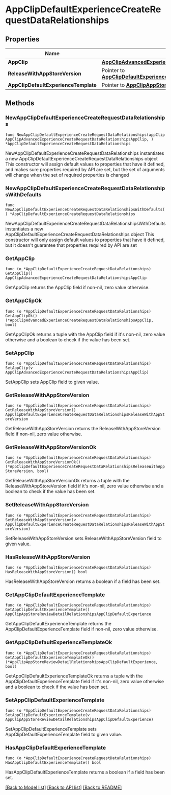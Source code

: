 # AppClipDefaultExperienceCreateRequestDataRelationships

## Properties

Name | Type | Description | Notes
------------ | ------------- | ------------- | -------------
**AppClip** | [**AppClipAdvancedExperienceCreateRequestDataRelationshipsAppClip**](AppClipAdvancedExperienceCreateRequestDataRelationshipsAppClip.md) |  | 
**ReleaseWithAppStoreVersion** | Pointer to [**AppClipDefaultExperienceCreateRequestDataRelationshipsReleaseWithAppStoreVersion**](AppClipDefaultExperienceCreateRequestDataRelationshipsReleaseWithAppStoreVersion.md) |  | [optional] 
**AppClipDefaultExperienceTemplate** | Pointer to [**AppClipAppStoreReviewDetailRelationshipsAppClipDefaultExperience**](AppClipAppStoreReviewDetailRelationshipsAppClipDefaultExperience.md) |  | [optional] 

## Methods

### NewAppClipDefaultExperienceCreateRequestDataRelationships

`func NewAppClipDefaultExperienceCreateRequestDataRelationships(appClip AppClipAdvancedExperienceCreateRequestDataRelationshipsAppClip, ) *AppClipDefaultExperienceCreateRequestDataRelationships`

NewAppClipDefaultExperienceCreateRequestDataRelationships instantiates a new AppClipDefaultExperienceCreateRequestDataRelationships object
This constructor will assign default values to properties that have it defined,
and makes sure properties required by API are set, but the set of arguments
will change when the set of required properties is changed

### NewAppClipDefaultExperienceCreateRequestDataRelationshipsWithDefaults

`func NewAppClipDefaultExperienceCreateRequestDataRelationshipsWithDefaults() *AppClipDefaultExperienceCreateRequestDataRelationships`

NewAppClipDefaultExperienceCreateRequestDataRelationshipsWithDefaults instantiates a new AppClipDefaultExperienceCreateRequestDataRelationships object
This constructor will only assign default values to properties that have it defined,
but it doesn't guarantee that properties required by API are set

### GetAppClip

`func (o *AppClipDefaultExperienceCreateRequestDataRelationships) GetAppClip() AppClipAdvancedExperienceCreateRequestDataRelationshipsAppClip`

GetAppClip returns the AppClip field if non-nil, zero value otherwise.

### GetAppClipOk

`func (o *AppClipDefaultExperienceCreateRequestDataRelationships) GetAppClipOk() (*AppClipAdvancedExperienceCreateRequestDataRelationshipsAppClip, bool)`

GetAppClipOk returns a tuple with the AppClip field if it's non-nil, zero value otherwise
and a boolean to check if the value has been set.

### SetAppClip

`func (o *AppClipDefaultExperienceCreateRequestDataRelationships) SetAppClip(v AppClipAdvancedExperienceCreateRequestDataRelationshipsAppClip)`

SetAppClip sets AppClip field to given value.


### GetReleaseWithAppStoreVersion

`func (o *AppClipDefaultExperienceCreateRequestDataRelationships) GetReleaseWithAppStoreVersion() AppClipDefaultExperienceCreateRequestDataRelationshipsReleaseWithAppStoreVersion`

GetReleaseWithAppStoreVersion returns the ReleaseWithAppStoreVersion field if non-nil, zero value otherwise.

### GetReleaseWithAppStoreVersionOk

`func (o *AppClipDefaultExperienceCreateRequestDataRelationships) GetReleaseWithAppStoreVersionOk() (*AppClipDefaultExperienceCreateRequestDataRelationshipsReleaseWithAppStoreVersion, bool)`

GetReleaseWithAppStoreVersionOk returns a tuple with the ReleaseWithAppStoreVersion field if it's non-nil, zero value otherwise
and a boolean to check if the value has been set.

### SetReleaseWithAppStoreVersion

`func (o *AppClipDefaultExperienceCreateRequestDataRelationships) SetReleaseWithAppStoreVersion(v AppClipDefaultExperienceCreateRequestDataRelationshipsReleaseWithAppStoreVersion)`

SetReleaseWithAppStoreVersion sets ReleaseWithAppStoreVersion field to given value.

### HasReleaseWithAppStoreVersion

`func (o *AppClipDefaultExperienceCreateRequestDataRelationships) HasReleaseWithAppStoreVersion() bool`

HasReleaseWithAppStoreVersion returns a boolean if a field has been set.

### GetAppClipDefaultExperienceTemplate

`func (o *AppClipDefaultExperienceCreateRequestDataRelationships) GetAppClipDefaultExperienceTemplate() AppClipAppStoreReviewDetailRelationshipsAppClipDefaultExperience`

GetAppClipDefaultExperienceTemplate returns the AppClipDefaultExperienceTemplate field if non-nil, zero value otherwise.

### GetAppClipDefaultExperienceTemplateOk

`func (o *AppClipDefaultExperienceCreateRequestDataRelationships) GetAppClipDefaultExperienceTemplateOk() (*AppClipAppStoreReviewDetailRelationshipsAppClipDefaultExperience, bool)`

GetAppClipDefaultExperienceTemplateOk returns a tuple with the AppClipDefaultExperienceTemplate field if it's non-nil, zero value otherwise
and a boolean to check if the value has been set.

### SetAppClipDefaultExperienceTemplate

`func (o *AppClipDefaultExperienceCreateRequestDataRelationships) SetAppClipDefaultExperienceTemplate(v AppClipAppStoreReviewDetailRelationshipsAppClipDefaultExperience)`

SetAppClipDefaultExperienceTemplate sets AppClipDefaultExperienceTemplate field to given value.

### HasAppClipDefaultExperienceTemplate

`func (o *AppClipDefaultExperienceCreateRequestDataRelationships) HasAppClipDefaultExperienceTemplate() bool`

HasAppClipDefaultExperienceTemplate returns a boolean if a field has been set.


[[Back to Model list]](../README.md#documentation-for-models) [[Back to API list]](../README.md#documentation-for-api-endpoints) [[Back to README]](../README.md)


